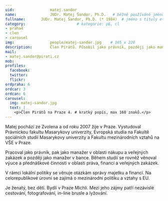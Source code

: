 ```yaml
---
uid:                matej.sandor
name:               JUDr. Matej Šandor, Ph.D.  	# běžně používáné jméno
fullname: 	    JUDr. Matej Šandor, Ph.D. (* 1984)  # jméno s tituly etc.
category:                       # kategorie: p6, cl
- praha4
- clen
- carousel
img: 		        people/matej-sandor.jpg    # 165 x 220
description:        Člen Pirátů. Působil jako právník, později jako manažer v oblasti nákupu a veřejných zakázek včetně řízení stamiliónových zakázek a následně v oblasti bankovního managementu. Aktuálně se věnuje právnické profesi a zajímá o mezinárodní politiku a vztahy s EU.	
mail:
- matej.sandor@pirati.cz
mob: 			
profiles:
  facebook:
  twitter: 
  flickr: 
ordpraha: 6
ordcar: 3
ordcan: 6
carousel:
  img: matej-sandor.jpg
  text: |
    <p>Člen Pirátů na Praze 4. # kratký popis, max 160 znaků.</p>
---
```

Matej pochází ze Zvolena a od roku 2007 žije v Praze. Vystudoval Právnickou fakultu Masarykovy univerzity, Evropská studia na Fakultě sociálních studií Masarykovy univerzity a Fakultu mezinárodních vztahů na VŠE v Praze.

Pracoval jako právník, pak jako manažer v oblasti nákupu a veřejných zakázek a později jako manažer v bance. Během studií se rovněž věnoval výuce a přednáškové činnosti v oblasti práva, financí a veřejných zakázek. 

V rámci lokální politiky se věnuje otázkám správy majetku a financí. Na celorepublikové úrovni se zajímá o  mezinárodní politiku a vztahy s EU. 

Je ženatý, bez dětí. Bydlí v Praze Michli.  Mezi jeho zájmy patří nezávislé cestování, fotografování, in-line brusle a lyžování.
